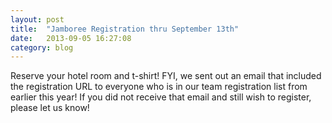 ```yaml
---
layout: post
title:  "Jamboree Registration thru September 13th"
date:   2013-09-05 16:27:08
category: blog
---
```



Reserve your hotel room and t-shirt! FYI, we sent out an email that included the registration URL to everyone who is in our team registration list from earlier this year! If you did not receive that email and still wish to register, please let us know!


